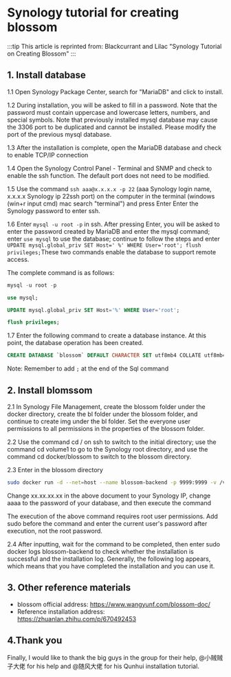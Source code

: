 <script setup lang="ts">
import { onMounted } from 'vue'
import { info } from '../../scripts/stat-api'

onMounted(() => {
   info()
})
</script>

# Synology tutorial for creating blossom

:::tip
This article is reprinted from: Blackcurrant and Lilac "Synology Tutorial on Creating Blossom"
:::

## 1. Install database

1.1 Open Synology Package Center, search for "MariaDB" and click to install.

<bl-img src="../../imgs/deploy/qunhui/WechatIMG142.jpg" width="700px" :shadow="false"/>

1.2 During installation, you will be asked to fill in a password. Note that the password must contain uppercase and lowercase letters, numbers, and special symbols. Note that previously installed mysql database may cause the 3306 port to be duplicated and cannot be installed. Please modify the port of the previous mysql database.

1.3 After the installation is complete, open the MariaDB database and check to enable TCP/IP connection

<bl-img src="../../imgs/deploy/qunhui/iShot_2023-12-09_10.48.54.png" width="700px" :shadow="false"/>

1.4 Open the Synology Control Panel - Terminal and SNMP and check to enable the ssh function. The default port does not need to be modified.

<bl-img src="../../imgs/deploy/qunhui/3.png" width="700px" :shadow="false"/>

1.5 Use the command `ssh aaa@x.x.x.x -p 22` (aaa Synology login name, x.x.x.x Synology ip 22ssh port) on the computer in the terminal (windows (win+r input cmd) mac search "terminal") and press Enter Enter the Synology password to enter ssh.

<bl-img src="../../imgs/deploy/qunhui/5.png" width="700px" :shadow="false"/>

1.6 Enter `mysql -u root -p` in ssh. After pressing Enter, you will be asked to enter the password created by MariaDB and enter the mysql command; enter `use mysql` to use the database; continue to follow the steps and enter `UPDATE mysql.global_priv SET Host=' %' WHERE User='root'; flush privileges;`These two commands enable the database to support remote access.

<bl-img src="../../imgs/deploy/qunhui/iShot_2023-12-09_11.25.36.png" width="700px" :shadow="false"/>

<bl-img src="../../imgs/deploy/qunhui/{43B47497-2715-5F39-3B1C-85E7447CE8C6}.png" width="700px" :shadow="false"/>

The complete command is as follows:

```sql
mysql -u root -p

use mysql;

UPDATE mysql.global_priv SET Host='%' WHERE User='root';

flush privileges;
```

1.7 Enter the following command to create a database instance. At this point, the database operation has been created.

```sql
CREATE DATABASE `blossom` DEFAULT CHARACTER SET utf8mb4 COLLATE utf8mb4_bin;
```

Note: Remember to add `;` at the end of the Sql command

## 2. Install blomssom

2.1 In Synology File Management, create the blossom folder under the docker directory, create the bl folder under the blossom folder, and continue to create img under the bl folder. Set the everyone user permissions to all permissions in the properties of the blossom folder.

<bl-img src="../../imgs/deploy/qunhui/iShot_2023-12-09_12.26.04.png" width="700px" :shadow="false"/>

<bl-img src="../../imgs/deploy/qunhui/7.png" width="700px" :shadow="false"/>

2.2 Use the command cd / on ssh to switch to the initial directory; use the command cd volume1 to go to the Synology root directory, and use the command cd docker/blossom to switch to the blossom directory.

<bl-img src="../../imgs/deploy/qunhui/iShot_2023-12-09_12.34.41.png" width="700px" :shadow="false"/>

2.3 Enter in the blossom directory

```bash
sudo docker run -d --net=host --name blossom-backend -p 9999:9999 -v /volume1/docker/blossom/bl/:/home/bl/ jasminexzzz/blossom:latest --project.iaas.blos .domain="http://127.0.0.1:9999/pic/" --project.iaas.blos.default-path="/home/bl/img/" --spring.datasource.url="jdbc:mysql ://xx.xx.xx.xx:3306/blossom?useUnicode=true&characterEncoding=utf-8&allowPublicKeyRetrieval=true&allowMultiQueries=true&useSSL=false&&serverTimezone=GMT%2B8" --spring.datasource.username=root --spring.datasource.password= aaaa
```

<bl-img src="../../imgs/deploy/qunhui/10.png" width="700px" :shadow="false"/>

Change xx.xx.xx.xx in the above document to your Synology IP, change aaaa to the password of your database, and then execute the command

The execution of the above command requires root user permissions. Add sudo before the command and enter the current user's password after execution, not the root password.

2.4 After inputting, wait for the command to be completed, then enter sudo docker logs blossom-backend to check whether the installation is successful and the installation log. Generally, the following log appears, which means that you have completed the installation and you can use it.

<bl-img src="../../imgs/deploy/qunhui/{C9AE41DA-73D1-26E8-EDCC-411494B5AE26}.png" width="700px" :shadow="false"/>

## 3. Other reference materials

- blossom official address: https://www.wangyunf.com/blossom-doc/
- Reference installation address: https://zhuanlan.zhihu.com/p/670492453

## 4.Thank you

Finally, I would like to thank the big guys in the group for their help, @小贼贼子大佬 for his help and @随风大佬 for his Qunhui installation tutorial.
